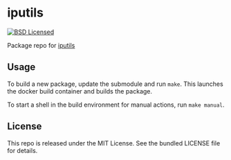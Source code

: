 iputils
==========

[![BSD Licensed](http://img.shields.io/badge/license-BSD-green.svg)](https://tldrlegal.com/license/4-clause-bsd)

Package repo for [iputils](https://github.com/iputils/iputils)

## Usage

To build a new package, update the submodule and run `make`. This launches the docker build container and builds the package.

To start a shell in the build environment for manual actions, run `make manual`.

## License

This repo is released under the MIT License. See the bundled LICENSE file for details.

